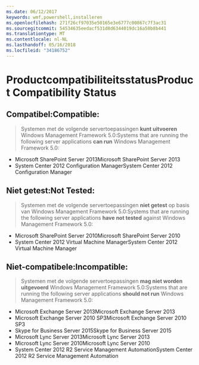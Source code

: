 ```yaml
---
ms.date: 06/12/2017
keywords: wmf,powershell,installeren
ms.openlocfilehash: 271f26cf97035e50165e3e6777c00867c7f3ac31
ms.sourcegitcommit: 54534635eedacf531d8d6344019dc16a50b8b441
ms.translationtype: MT
ms.contentlocale: nl-NL
ms.lasthandoff: 05/16/2018
ms.locfileid: "34186752"
---
```

# <a name="product-compatibility-status"></a><span data-ttu-id="b3059-102">Productcompatibiliteitsstatus</span><span class="sxs-lookup"><span data-stu-id="b3059-102">Product Compatibility Status</span></span>

## <a name="compatible"></a><span data-ttu-id="b3059-103">Compatibel:</span><span class="sxs-lookup"><span data-stu-id="b3059-103">Compatible:</span></span>
> <span data-ttu-id="b3059-104">Systemen met de volgende servertoepassingen **kunt uitvoeren** Windows Management Framework 5.0:</span><span class="sxs-lookup"><span data-stu-id="b3059-104">Systems that are running the following server applications **can run** Windows Management Framework 5.0:</span></span>

- <span data-ttu-id="b3059-105">Microsoft SharePoint Server 2013</span><span class="sxs-lookup"><span data-stu-id="b3059-105">Microsoft SharePoint Server 2013</span></span>
- <span data-ttu-id="b3059-106">System Center 2012 Configuration Manager</span><span class="sxs-lookup"><span data-stu-id="b3059-106">System Center 2012 Configuration Manager</span></span>

## <a name="not-tested"></a><span data-ttu-id="b3059-107">Niet getest:</span><span class="sxs-lookup"><span data-stu-id="b3059-107">Not Tested:</span></span>
> <span data-ttu-id="b3059-108">Systemen met de volgende servertoepassingen **niet getest** op basis van Windows Management Framework 5.0:</span><span class="sxs-lookup"><span data-stu-id="b3059-108">Systems that are running the following server applications **have not tested** against Windows Management Framework 5.0:</span></span>

- <span data-ttu-id="b3059-109">Microsoft SharePoint Server 2010</span><span class="sxs-lookup"><span data-stu-id="b3059-109">Microsoft SharePoint Server 2010</span></span>
- <span data-ttu-id="b3059-110">System Center 2012 Virtual Machine Manager</span><span class="sxs-lookup"><span data-stu-id="b3059-110">System Center 2012 Virtual Machine Manager</span></span>

## <a name="incompatible"></a><span data-ttu-id="b3059-111">Niet-compatibele:</span><span class="sxs-lookup"><span data-stu-id="b3059-111">Incompatible:</span></span>
> <span data-ttu-id="b3059-112">Systemen met de volgende servertoepassingen **mag niet worden uitgevoerd** Windows Management Framework 5.0:</span><span class="sxs-lookup"><span data-stu-id="b3059-112">Systems that are running the following server applications **should not run** Windows Management Framework 5.0:</span></span>

- <span data-ttu-id="b3059-113">Microsoft Exchange Server 2013</span><span class="sxs-lookup"><span data-stu-id="b3059-113">Microsoft Exchange Server 2013</span></span>
- <span data-ttu-id="b3059-114">Microsoft Exchange Server 2010 SP3</span><span class="sxs-lookup"><span data-stu-id="b3059-114">Microsoft Exchange Server 2010 SP3</span></span>
- <span data-ttu-id="b3059-115">Skype for Business Server 2015</span><span class="sxs-lookup"><span data-stu-id="b3059-115">Skype for Business Server 2015</span></span>
- <span data-ttu-id="b3059-116">Microsoft Lync Server 2013</span><span class="sxs-lookup"><span data-stu-id="b3059-116">Microsoft Lync Server 2013</span></span>
- <span data-ttu-id="b3059-117">Microsoft Lync Server 2010</span><span class="sxs-lookup"><span data-stu-id="b3059-117">Microsoft Lync Server 2010</span></span>
- <span data-ttu-id="b3059-118">System Center 2012 R2 Service Management Automation</span><span class="sxs-lookup"><span data-stu-id="b3059-118">System Center 2012 R2 Service Management Automation</span></span>
